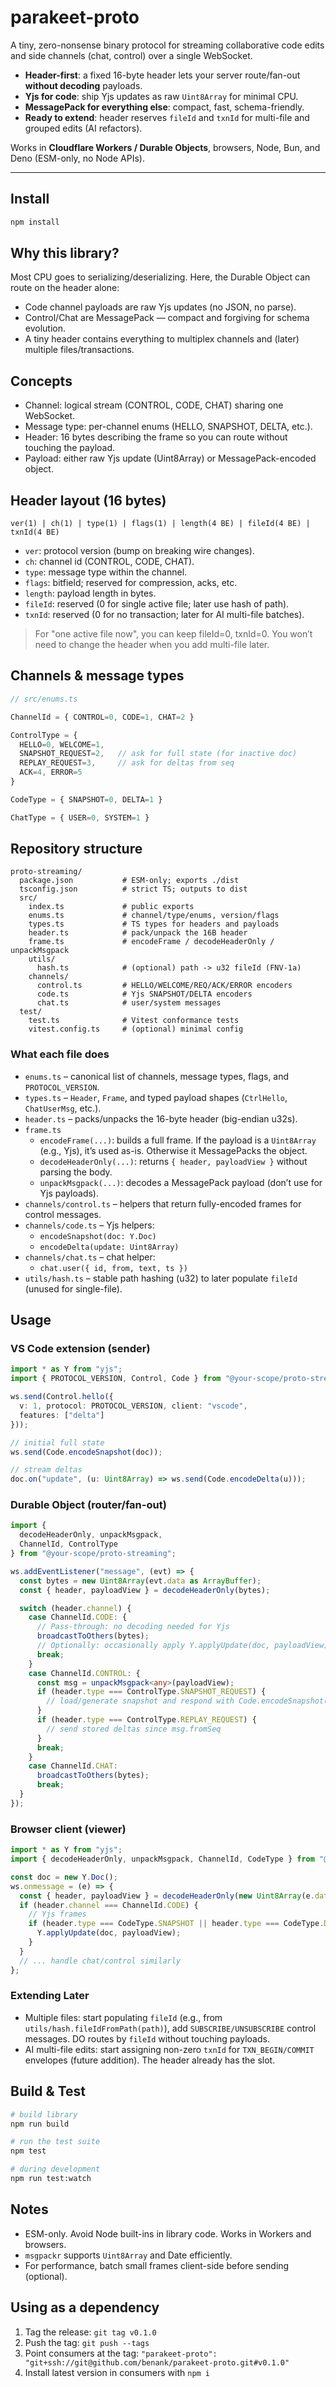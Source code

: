 # parakeet-proto

A tiny, zero-nonsense binary protocol for streaming collaborative code edits and side channels (chat, control) over a single WebSocket.

- **Header-first**: a fixed 16-byte header lets your server route/fan-out **without decoding** payloads.
- **Yjs for code**: ship Yjs updates as raw `Uint8Array` for minimal CPU.
- **MessagePack for everything else**: compact, fast, schema-friendly.
- **Ready to extend**: header reserves `fileId` and `txnId` for multi-file and grouped edits (AI refactors).

Works in **Cloudflare Workers / Durable Objects**, browsers, Node, Bun, and Deno (ESM-only, no Node APIs).

---

## Install

```bash
npm install
```

## Why this library?

Most CPU goes to serializing/deserializing. Here, the Durable Object can route on the header alone:

- Code channel payloads are raw Yjs updates (no JSON, no parse).
- Control/Chat are MessagePack — compact and forgiving for schema evolution.
- A tiny header contains everything to multiplex channels and (later) multiple files/transactions.


## Concepts

- Channel: logical stream (CONTROL, CODE, CHAT) sharing one WebSocket.
- Message type: per-channel enums (HELLO, SNAPSHOT, DELTA, etc.).
- Header: 16 bytes describing the frame so you can route without touching the payload.
- Payload: either raw Yjs update (Uint8Array) or MessagePack-encoded object.

## Header layout (16 bytes)

```text
ver(1) | ch(1) | type(1) | flags(1) | length(4 BE) | fileId(4 BE) | txnId(4 BE)
```

- `ver`: protocol version (bump on breaking wire changes).
- `ch`: channel id (CONTROL, CODE, CHAT).
- `type`: message type within the channel.
- `flags`: bitfield; reserved for compression, acks, etc.
- `length`: payload length in bytes.
- `fileId`: reserved (0 for single active file; later use hash of path).
- `txnId`: reserved (0 for no transaction; later for AI multi-file batches).

> For "one active file now", you can keep fileId=0, txnId=0. You won’t need to change the header when you add multi-file later.

## Channels & message types

```ts
// src/enums.ts

ChannelId = { CONTROL=0, CODE=1, CHAT=2 }

ControlType = {
  HELLO=0, WELCOME=1,
  SNAPSHOT_REQUEST=2,   // ask for full state (for inactive doc)
  REPLAY_REQUEST=3,     // ask for deltas from seq
  ACK=4, ERROR=5
}

CodeType = { SNAPSHOT=0, DELTA=1 }

ChatType = { USER=0, SYSTEM=1 }
```

## Repository structure

```text
proto-streaming/
  package.json           # ESM-only; exports ./dist
  tsconfig.json          # strict TS; outputs to dist
  src/
    index.ts             # public exports
    enums.ts             # channel/type/enums, version/flags
    types.ts             # TS types for headers and payloads
    header.ts            # pack/unpack the 16B header
    frame.ts             # encodeFrame / decodeHeaderOnly / unpackMsgpack
    utils/
      hash.ts            # (optional) path -> u32 fileId (FNV-1a)
    channels/
      control.ts         # HELLO/WELCOME/REQ/ACK/ERROR encoders
      code.ts            # Yjs SNAPSHOT/DELTA encoders
      chat.ts            # user/system messages
  test/
    test.ts              # Vitest conformance tests
    vitest.config.ts     # (optional) minimal config
```

### What each file does

- `enums.ts` – canonical list of channels, message types, flags, and `PROTOCOL_VERSION`.
- `types.ts` – `Header`, `Frame`, and typed payload shapes (`CtrlHello`, `ChatUserMsg`, etc.).
- `header.ts` – packs/unpacks the 16-byte header (big-endian u32s).
- `frame.ts`
    - `encodeFrame(...)`: builds a full frame. If the payload is a `Uint8Array` (e.g., Yjs), it’s used as-is. Otherwise it MessagePacks the object.
    - `decodeHeaderOnly(...)`: returns `{ header, payloadView }` without parsing the body.
    - `unpackMsgpack(...)`: decodes a MessagePack payload (don’t use for Yjs payloads).
- `channels/control.ts` – helpers that return fully-encoded frames for control messages.
- `channels/code.ts` – Yjs helpers:
    - `encodeSnapshot(doc: Y.Doc)`
    - `encodeDelta(update: Uint8Array)`
- `channels/chat.ts` – chat helper:
    - `chat.user({ id, from, text, ts })`
- `utils/hash.ts` – stable path hashing (u32) to later populate `fileId` (unused for single-file).

## Usage

### VS Code extension (sender)

```ts
import * as Y from "yjs";
import { PROTOCOL_VERSION, Control, Code } from "@your-scope/proto-streaming";

ws.send(Control.hello({
  v: 1, protocol: PROTOCOL_VERSION, client: "vscode",
  features: ["delta"]
}));

// initial full state
ws.send(Code.encodeSnapshot(doc));

// stream deltas
doc.on("update", (u: Uint8Array) => ws.send(Code.encodeDelta(u)));
```

### Durable Object (router/fan-out)

```ts
import {
  decodeHeaderOnly, unpackMsgpack,
  ChannelId, ControlType
} from "@your-scope/proto-streaming";

ws.addEventListener("message", (evt) => {
  const bytes = new Uint8Array(evt.data as ArrayBuffer);
  const { header, payloadView } = decodeHeaderOnly(bytes);

  switch (header.channel) {
    case ChannelId.CODE: {
      // Pass-through: no decoding needed for Yjs
      broadcastToOthers(bytes);
      // Optionally: occasionally apply Y.applyUpdate(doc, payloadView)
      break;
    }
    case ChannelId.CONTROL: {
      const msg = unpackMsgpack<any>(payloadView);
      if (header.type === ControlType.SNAPSHOT_REQUEST) {
        // load/generate snapshot and respond with Code.encodeSnapshot(...)
      }
      if (header.type === ControlType.REPLAY_REQUEST) {
        // send stored deltas since msg.fromSeq
      }
      break;
    }
    case ChannelId.CHAT:
      broadcastToOthers(bytes);
      break;
  }
});
```

### Browser client (viewer)

```ts
import * as Y from "yjs";
import { decodeHeaderOnly, unpackMsgpack, ChannelId, CodeType } from "@your-scope/proto-streaming";

const doc = new Y.Doc();
ws.onmessage = (e) => {
  const { header, payloadView } = decodeHeaderOnly(new Uint8Array(e.data));
  if (header.channel === ChannelId.CODE) {
    // Yjs frames
    if (header.type === CodeType.SNAPSHOT || header.type === CodeType.DELTA) {
      Y.applyUpdate(doc, payloadView);
    }
  }
  // ... handle chat/control similarly
};
```

### Extending Later

- Multiple files: start populating `fileId` (e.g., from `utils/hash.fileIdFromPath(path)`), add `SUBSCRIBE/UNSUBSCRIBE` control messages. DO routes by `fileId` without touching payloads.
- AI multi-file edits: start assigning non-zero `txnId` for `TXN_BEGIN/COMMIT` envelopes (future addition). The header already has the slot.

## Build & Test

```sh
# build library
npm run build

# run the test suite
npm test

# during development
npm run test:watch
```

## Notes

- ESM-only. Avoid Node built-ins in library code. Works in Workers and browsers.
- `msgpackr` supports `Uint8Array` and Date efficiently.
- For performance, batch small frames client-side before sending (optional).

## Using as a dependency

1. Tag the release: `git tag v0.1.0`
2. Push the tag: `git push --tags`
3. Point consumers at the tag: `"parakeet-proto": "git+ssh://git@github.com/benank/parakeet-proto.git#v0.1.0"`
4. Install latest version in consumers with `npm i`
